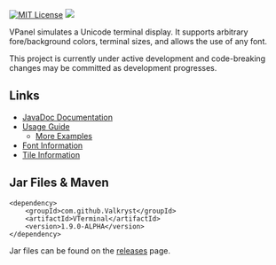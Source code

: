 [![MIT License](https://img.shields.io/badge/license-MIT_License-green.svg)](https://github.com/Valkryst/VTerminal/blob/master/LICENSE.md) ![](https://travis-ci.org/Valkryst/VTerminal.svg?branch=master)

VPanel simulates a Unicode terminal display. It supports arbitrary fore/background colors,  terminal sizes, and allows
the use of any font.

This project is currently under active development and code-breaking changes may be committed as development progresses.

## Links

* [JavaDoc Documentation](https://valkryst.github.io/VTerminal/)
* [Usage Guide](https://github.com/Valkryst/VTerminal/wiki)
    * [More Examples](https://github.com/Valkryst/VTerminal/tree/master/test/com/valkryst/VTerminal/samples)
* [Font Information](https://github.com/Valkryst/VTerminal/wiki/Creating-a-New-Font)
* [Tile Information](https://github.com/Valkryst/VTerminal/blob/master/res/Tiles/README.md)


## Jar Files & Maven

    <dependency>
        <groupId>com.github.Valkryst</groupId>
        <artifactId>VTerminal</artifactId>
        <version>1.9.0-ALPHA</version>
    </dependency>

Jar files can be found on the [releases](https://github.com/Valkryst/VTerminal/releases) page.